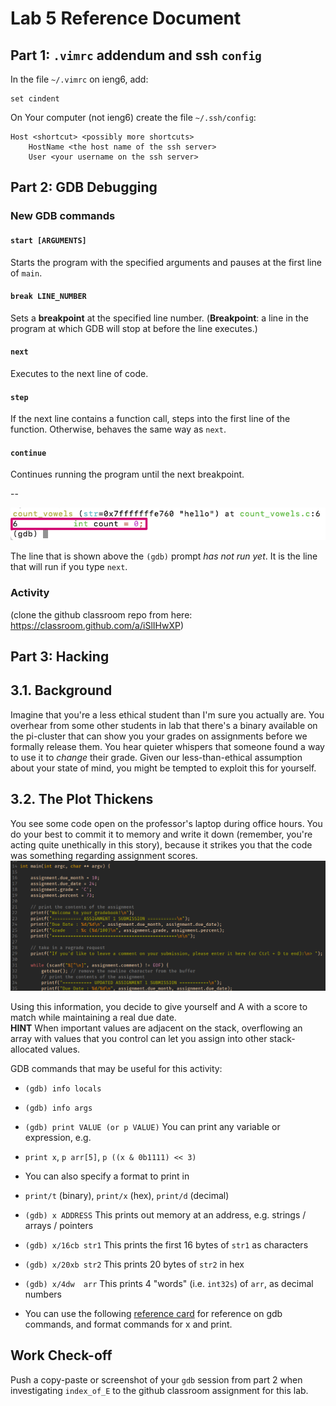 # Lab 5 Reference Document


Part 1: `.vimrc` addendum and ssh `config`
--------------------------------

In the file `~/.vimrc` on ieng6, add:

```
set cindent
```

On Your computer (not ieng6) create the file `~/.ssh/config`:

```
Host <shortcut> <possibly more shortcuts>
    HostName <the host name of the ssh server>
    User <your username on the ssh server>

```

Part 2: GDB Debugging
--------------------------------

### New GDB commands
#### `start [ARGUMENTS]`

Starts the program with the specified arguments and pauses at the first line of `main`.

#### `break LINE_NUMBER`

Sets a **breakpoint** at the specified line number. (**Breakpoint**: a line in the program at which GDB will stop at before the line executes.)

#### `next`

Executes to the next line of code.

#### `step`

If the next line contains a function call, steps into the first line of the function. Otherwise, behaves the same way as `next`.

#### `continue`

Continues running the program until the next breakpoint.

--

![Screenshot of GDB](gdb_line.png)

The line that is shown above the `(gdb)` prompt *has not run yet*. It is the line that will run if you type `next`.


### Activity

(clone the github classroom repo from here: <https://classroom.github.com/a/iSlIHwXP>)

Part 3: Hacking
---------------------

## 3.1. Background

Imagine that you're a less ethical student than I'm sure you actually are. You
overhear from some other students in lab that there's a binary available on the
pi-cluster that can show you your grades on assignments before we formally
release them. You hear quieter whispers that someone found a way to use it to
_change_ their grade. Given our less-than-ethical assumption about your state
of mind, you might be tempted to exploit this for yourself.  

## 3.2. The Plot Thickens

You see some code open on the professor's laptop during office hours.  You do
your best to commit it to memory and write it down (remember, you're acting
quite unethically in this story), because it strikes you that the code was
something regarding assignment scores.  
![gradebook source code](../images/gradebook_src.png)

Using this information, you decide to give yourself and A with a score 
to match while maintaining a real due date.  
**HINT**
When important values are adjacent on the stack, overflowing an array with
values that you control can let you assign into other stack-allocated values.


GDB commands that may be useful for this activity:

-   `(gdb) info locals`

-   `(gdb) info args`

-   `(gdb) print VALUE (or p VALUE)` You can print any variable or expression, e.g.

-   `print x`, `p arr[5]`, `p ((x & 0b1111) << 3)`

-   You can also specify a format to print in

-   `print/t` (binary), `print/x` (hex), `print/d` (decimal)

-   `(gdb) x ADDRESS` This prints out memory at an address, e.g. strings / arrays / pointers

-   `(gdb) x/16cb str1` This prints the first 16 bytes of `str1` as characters

-   `(gdb) x/20xb str2` This prints 20 bytes of `str2` in hex

-   `(gdb) x/4dw  arr` This prints 4 "words" (i.e. `int32s`) of `arr`, as decimal numbers

-   You can use the following [reference card](https://darkdust.net/files/GDB%20Cheat%20Sheet.pdf) for reference on gdb commands, and format commands for x and print.

Work Check-off
--------------

Push a copy-paste or screenshot of your `gdb` session from part 2 when investigating `index_of_E` to the github classroom assignment for this lab.


